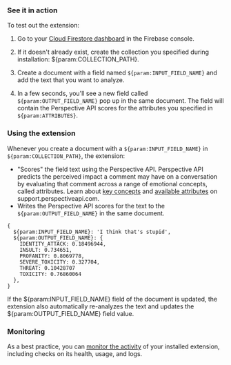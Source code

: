 ### See it in action

To test out the extension:

1.  Go to your [Cloud Firestore dashboard](https://console.firebase.google.com/project/${param:PROJECT_ID}/firestore/data) in the Firebase console.

2.  If it doesn't already exist, create the collection you specified during installation: ${param:COLLECTION_PATH}.

3.  Create a document with a field named `${param:INPUT_FIELD_NAME}` and add the text that you want to analyze.

4.  In a few seconds, you'll see a new field called `${param:OUTPUT_FIELD_NAME}` pop up in the same document. The field will contain the Perspective API scores for the attributes you specified in `${param:ATTRIBUTES}`.

### Using the extension

Whenever you create a document with a `${param:INPUT_FIELD_NAME}` in `${param:COLLECTION_PATH}`, the extension:

- "Scores" the field text using the Perspective API. Perspective API predicts the perceived impact a comment may have on a conversation by evaluating that comment across a range of emotional concepts, called attributes. Learn about [key concepts](https://support.perspectiveapi.com/s/about-the-api-attributes-and-languages) and [available attributes](https://support.perspectiveapi.com/s/about-the-api-attributes-and-languages) on support.perspectiveapi.com.
- Writes the Perspective API scores for the text to the `${param:OUTPUT_FIELD_NAME}` in the same document.

```
{
  ${param:INPUT_FIELD_NAME}: 'I think that's stupid',
  ${param:OUTPUT_FIELD_NAME}: {
    IDENTITY_ATTACK: 0.18496944,
    INSULT: 0.734651,
    PROFANITY: 0.8069778,
    SEVERE_TOXICITY: 0.327704,
    THREAT: 0.10428707
    TOXICITY: 0.76860064
  },
}
```

If the ${param:INPUT_FIELD_NAME} field of the document is updated, the extension also automatically re-analyzes the text and updates the ${param:OUTPUT_FIELD_NAME} field value.

### Monitoring

As a best practice, you can [monitor the activity](https://firebase.google.com/docs/extensions/manage-installed-extensions#monitor) of your installed extension, including checks on its health, usage, and logs.
